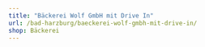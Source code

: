 ```yaml
---
title: "Bäckerei Wolf GmbH mit Drive In"
url: /bad-harzburg/baeckerei-wolf-gmbh-mit-drive-in/
shop: Bäckerei
---
```

